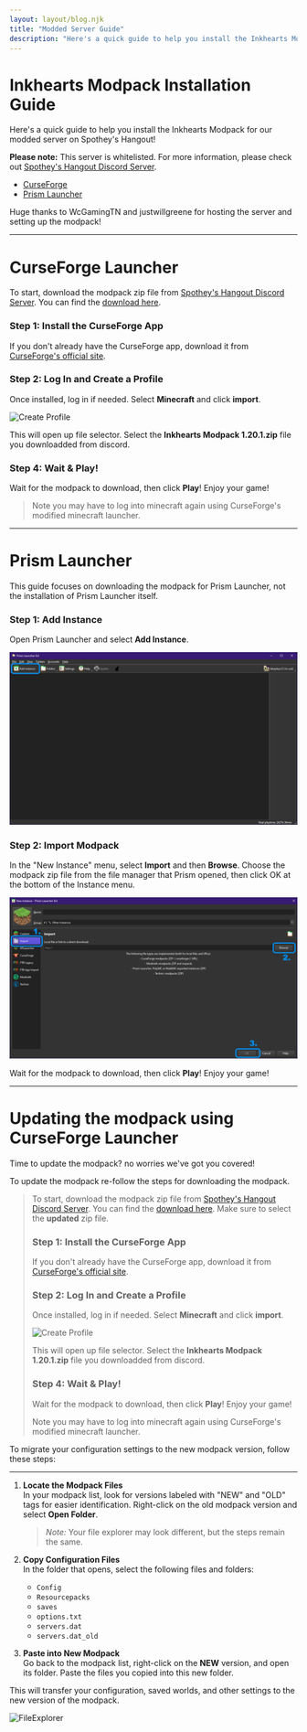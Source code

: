 ```yaml
---
layout: layout/blog.njk
title: "Modded Server Guide"
description: "Here's a quick guide to help you install the Inkhearts Modpack!!"
---
```


# Inkhearts Modpack Installation Guide

Here's a quick guide to help you install the Inkhearts Modpack for our modded server on Spothey's Hangout!

**Please note:** This server is whitelisted. For more information, please check out [Spothey's Hangout Discord Server](https://discord.gg/3JrWuVSyXK).

- [CurseForge](#CurseForge)  
- [Prism Launcher](#Prismlauncher)

Huge thanks to WcGamingTN and justwillgreene for hosting the server and setting up the modpack!

---

<h1 id="CurseForge">CurseForge Launcher</h1>

To start, download the modpack zip file from [Spothey's Hangout Discord Server](https://discord.gg/3JrWuVSyXK). You can find the [download here](https://discord.com/channels/719867857286201425/1295485464178065408/1296122626271613041).

### Step 1: Install the CurseForge App
If you don't already have the CurseForge app, download it from [CurseForge's official site](https://www.curseforge.com/download/app).

### Step 2: Log In and Create a Profile
Once installed, log in if needed. Select **Minecraft** and click **import**.

![Create Profile](https://i.imgur.com/EnlZMBq.png)

This will open up file selector. Select the **Inkhearts Modpack 1.20.1.zip** file you downloadded from discord.

### Step 4: Wait & Play!
Wait for the modpack to download, then click **Play**! Enjoy your game!

> Note you may have to log into minecraft again using CurseForge's modified minecraft launcher.

---

<h1 id="Prismlauncher">Prism Launcher</h1>

This guide focuses on downloading the modpack for Prism Launcher, not the installation of Prism Launcher itself.

### Step 1: Add Instance
Open Prism Launcher and select **Add Instance**.

![Add Instance](/assets/img/blog/spoth/Prism1.png)

### Step 2: Import Modpack
In the "New Instance" menu, select **Import** and then **Browse**. Choose the modpack zip file from the file manager that Prism opened, then click OK at the bottom of the Instance menu.

![Import Modpack](/assets/img/blog/spoth/Prism2.png)

Wait for the modpack to download, then click **Play**! Enjoy your game!

<style>
  .Data .Sidebar{
    display:none;
  }

  .Content img {
    max-width: 50%;
}
</style>

---

<h1 id="UpdateCurseForge">Updating the modpack using CurseForge Launcher</h1>

Time to update the modpack? no worries we've got you covered!

To update the modpack re-follow the steps for downloading the modpack.

> To start, download the modpack zip file from [Spothey's Hangout Discord Server](https://discord.gg/3JrWuVSyXK). You can find the [download here](https://discord.com/channels/719867857286201425/1128370652877967500/1304492367281393685). Make sure to select the **updated** zip file.
> 
> ### Step 1: Install the CurseForge App
> If you don't already have the CurseForge app, download it from [CurseForge's official site](https://www.curseforge.com/download/app).
> 
> ### Step 2: Log In and Create a Profile
> Once installed, log in if needed. Select **Minecraft** and click **import**.
> 
> ![Create Profile](https://i.imgur.com/EnlZMBq.png)
> 
> This will open up file selector. Select the **Inkhearts Modpack 1.20.1.zip** file you downloadded from discord.
> 
> ### Step 4: Wait & Play!
> Wait for the modpack to download, then click **Play**! Enjoy your game!
> 
> Note you may have to log into minecraft again using CurseForge's modified minecraft launcher.

To migrate your configuration settings to the new modpack version, follow these steps:

---

1. **Locate the Modpack Files**  
   In your modpack list, look for versions labeled with "NEW" and "OLD" tags for easier identification. Right-click on the old modpack version and select **Open Folder**.

   > *Note:* Your file explorer may look different, but the steps remain the same.

2. **Copy Configuration Files**  
   In the folder that opens, select the following files and folders:

   - `Config`
   - `Resourcepacks`
   - `saves`
   - `options.txt`
   - `servers.dat`
   - `servers.dat_old`

3. **Paste into New Modpack**  
   Go back to the modpack list, right-click on the **NEW** version, and open its folder. Paste the files you copied into this new folder.

This will transfer your configuration, saved worlds, and other settings to the new version of the modpack.

![FileExplorer](https://i.imgur.com/gsBkZOv.png)
